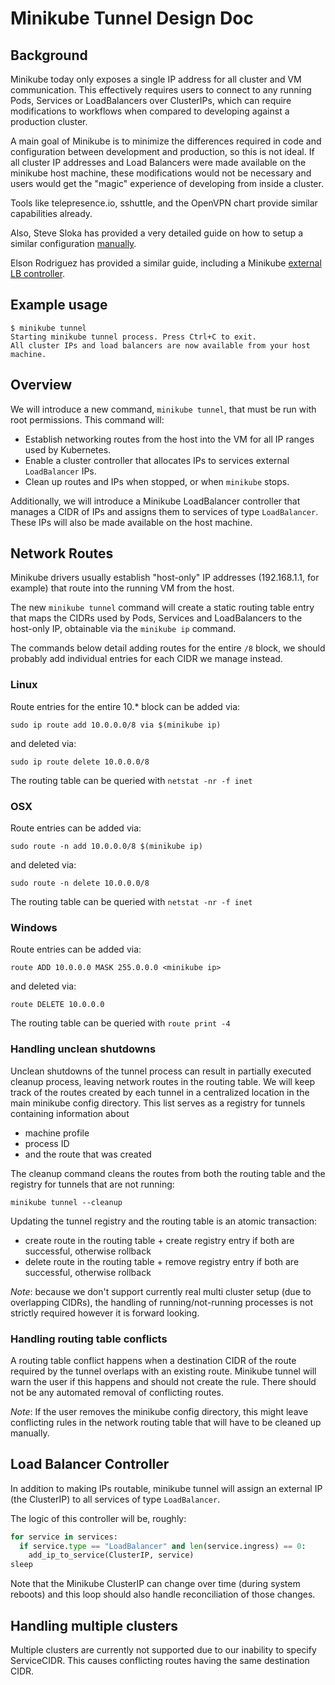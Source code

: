 # Minikube Tunnel Design Doc

## Background

Minikube today only exposes a single IP address for all cluster and VM communication.
This effectively requires users to connect to any running Pods, Services or LoadBalancers over ClusterIPs, which can require modifications to workflows when compared to developing against a production cluster.

A main goal of Minikube is to minimize the differences required in code and configuration between development and production, so this is not ideal.
If all cluster IP addresses and Load Balancers were made available on the minikube host machine, these modifications would not be necessary and users would get the "magic" experience of developing from inside a cluster.

Tools like telepresence.io, sshuttle, and the OpenVPN chart provide similar capabilities already.

Also, Steve Sloka has provided a very detailed guide on how to setup a similar configuration [manually](https://stevesloka.com/access-minikube-service-from-linux-host/).

Elson Rodriguez has provided a similar guide, including a Minikube [external LB controller](https://github.com/elsonrodriguez/minikube-lb-patch).

## Example usage

```shell
$ minikube tunnel
Starting minikube tunnel process. Press Ctrl+C to exit.
All cluster IPs and load balancers are now available from your host machine.
```

## Overview

We will introduce a new command, `minikube tunnel`, that must be run with root permissions.
This command will:

* Establish networking routes from the host into the VM for all IP ranges used by Kubernetes.
* Enable a cluster controller that allocates IPs to services external `LoadBalancer` IPs.
* Clean up routes and IPs when stopped, or when `minikube` stops.

Additionally, we will introduce a Minikube LoadBalancer controller that manages a CIDR of IPs and assigns them to services of type `LoadBalancer`.
These IPs will also be made available on the host machine.

## Network Routes

Minikube drivers usually establish "host-only" IP addresses (192.168.1.1, for example) that route into the running VM
from the host.

The new `minikube tunnel` command will create a static routing table entry that maps the CIDRs used by Pods, Services and LoadBalancers to the host-only IP, obtainable via the `minikube ip` command.

The commands below detail adding routes for the entire `/8` block, we should probably add individual entries for each CIDR we manage instead.

### Linux

Route entries for the entire 10.* block can be added via:

```shell
sudo ip route add 10.0.0.0/8 via $(minikube ip)
```

and deleted via:

```shell
sudo ip route delete 10.0.0.0/8
```

The routing table can be queried with `netstat -nr -f inet`

### OSX

Route entries can be added via:

```shell
sudo route -n add 10.0.0.0/8 $(minikube ip)
```

and deleted via:

```shell
sudo route -n delete 10.0.0.0/8

```

The routing table can be queried with `netstat -nr -f inet`

### Windows

Route entries can be added via:

```shell
route ADD 10.0.0.0 MASK 255.0.0.0 <minikube ip>
```

and deleted via:

```shell
route DELETE 10.0.0.0
```

The routing table can be queried with `route print -4`

### Handling unclean shutdowns

Unclean shutdowns of the tunnel process can result in partially executed cleanup process, leaving network routes in the routing table.
We will keep track of the routes created by each tunnel in a centralized location in the main minikube config directory.
This list serves as a registry for tunnels containing information about

- machine profile
- process ID
- and the route that was created

The cleanup command cleans the routes from both the routing table and the registry for tunnels that are not running:

```shell
minikube tunnel --cleanup
```

Updating the tunnel registry and the routing table is an atomic transaction:

- create route in the routing table + create registry entry if both are successful, otherwise rollback
- delete route in the routing table + remove registry entry if both are successful, otherwise rollback

*Note*: because we don't support currently real multi cluster setup (due to overlapping CIDRs), the handling of running/not-running processes is not strictly required however it is forward looking.

### Handling routing table conflicts

A routing table conflict happens when a destination CIDR of the route required by the tunnel overlaps with an existing route.
Minikube tunnel will warn the user if this happens and should not create the rule.
There should not be any automated removal of conflicting routes.

*Note*: If the user removes the minikube config directory, this might leave conflicting rules in the network routing table that will have to be cleaned up manually.

## Load Balancer Controller

In addition to making IPs routable, minikube tunnel will assign an external IP (the ClusterIP) to all services of type `LoadBalancer`.

The logic of this controller will be, roughly:

```python
for service in services:
  if service.type == "LoadBalancer" and len(service.ingress) == 0:
    add_ip_to_service(ClusterIP, service)
sleep
```

Note that the Minikube ClusterIP can change over time (during system reboots) and this loop should also handle reconciliation of those changes.

## Handling multiple clusters

Multiple clusters are currently not supported due to our inability to specify ServiceCIDR.
This causes conflicting routes having the same destination CIDR.
